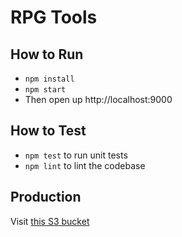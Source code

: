 # RPG Tools


## How to Run

- `npm install`
- `npm start`
- Then open up http://localhost:9000

## How to Test

- `npm test` to run unit tests
- `npm lint` to lint the codebase

## Production

Visit [this S3 bucket](https://rpg-tools-deploy.s3-us-west-1.amazonaws.com/index.html)

